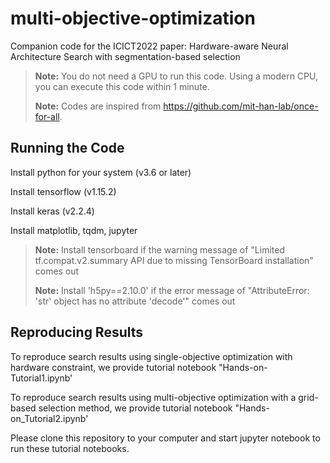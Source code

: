 # multi-objective-optimization

Companion code for the ICICT2022 paper: Hardware-aware Neural Architecture Search with segmentation-based selection

> **Note:** You do not need a GPU to run this code. Using a modern CPU, you can execute this code within 1 minute.
> 
> **Note:** Codes are inspired from https://github.com/mit-han-lab/once-for-all.

## Running the Code

Install python for your system (v3.6 or later)

Install tensorflow (v1.15.2)

Install keras (v2.2.4)

Install matplotlib, tqdm, jupyter

> **Note:** Install tensorboard if the warning message of "Limited tf.compat.v2.summary API due to missing TensorBoard installation" comes out
> 
> **Note:** Install 'h5py==2.10.0' if the error message of "AttributeError: 'str' object has no attribute 'decode'" comes out


## Reproducing Results
To reproduce search results using single-objective optimization with hardware constraint, 
we provide tutorial notebook "Hands-on-Tutorial1.ipynb'

To reproduce search results using multi-objective optimization with a grid-based selection method, 
we provide tutorial notebook "Hands-on_Tutorial2.ipynb'

Please clone this repository to your computer and start jupyter notebook to run these tutorial notebooks.


